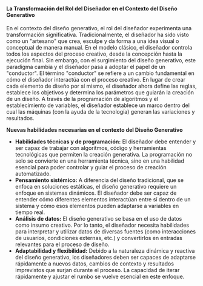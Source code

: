 #### La Transformación del Rol del Diseñador en el Contexto del Diseño Generativo


En el contexto del diseño generativo, el rol del diseñador experimenta una transformación significativa. Tradicionalmente, el diseñador ha sido visto como un "artesano" que crea, esculpe y da forma a una idea visual o conceptual de manera manual. En el modelo clásico, el diseñador controla todos los aspectos del proceso creativo, desde la concepción hasta la ejecución final. Sin embargo, con el surgimiento del diseño generativo, este paradigma cambia y el diseñador pasa a adoptar el papel de un "conductor".
El término "conductor" se refiere a un cambio fundamental en cómo el diseñador interactúa con el proceso creativo. En lugar de crear cada elemento de diseño por sí mismo, el diseñador ahora define las reglas, establece los objetivos y determina los parámetros que guiarán la creación de un diseño. A través de la programación de algoritmos y el establecimiento de variables, el diseñador establece un marco dentro del cual las máquinas (con la ayuda de la tecnología) generan las variaciones y resultados.


**Nuevas habilidades necesarias en el contexto del Diseño Generativo**


+ **Habilidades técnicas y de programación:** El diseñador debe entender y ser capaz de trabajar con algoritmos, código y herramientas tecnológicas que permiten la creación generativa. La programación no solo se convierte en una herramienta técnica, sino en una habilidad esencial para poder controlar y guiar el proceso de creación automatizado.
+ **Pensamiento sistémico:** A diferencia del diseño tradicional, que se enfoca en soluciones estáticas, el diseño generativo requiere un enfoque en sistemas dinámicos. El diseñador debe ser capaz de entender cómo diferentes elementos interactúan entre sí dentro de un sistema y cómo esos elementos pueden adaptarse a variables en tiempo real.
+ **Análisis de datos:** El diseño generativo se basa en el uso de datos como insumo creativo. Por lo tanto, el diseñador necesita habilidades para interpretar y utilizar datos de diversas fuentes (como interacciones de usuarios, condiciones externas, etc.) y convertirlos en entradas relevantes para el proceso de diseño.
+ **Adaptabilidad y flexibilidad:** Debido a la naturaleza dinámica y reactiva del diseño generativo, los diseñadores deben ser capaces de adaptarse rápidamente a nuevos datos, cambios de contexto y resultados imprevistos que surjan durante el proceso. La capacidad de iterar rápidamente y ajustar el rumbo se vuelve esencial en este enfoque.
